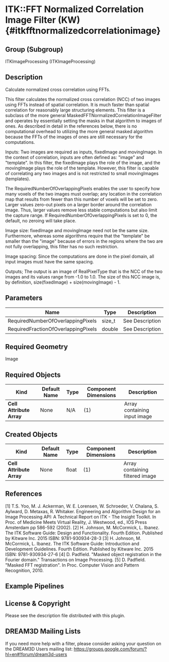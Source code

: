 ITK::FFT Normalized Correlation Image Filter (KW) {#itkfftnormalizedcorrelationimage}
==================================

## Group (Subgroup) ##

ITKImageProcessing (ITKImageProcessing)

## Description ##

Calculate normalized cross correlation using FFTs.

This filter calculates the normalized cross correlation (NCC) of two images
using FFTs instead of spatial correlation. It is much faster than spatial
correlation for reasonably large structuring elements. This filter is a
subclass of the more general MaskedFFTNormalizedCorrelationImageFilter and
operates by essentially setting the masks in that algorithm to images of ones.
As described in detail in the references below, there is no computational
overhead to utilizing the more general masked algorithm because the FFTs of the
images of ones are still necessary for the computations.

Inputs: Two images are required as inputs, fixedImage and movingImage. In the
context of correlation, inputs are often defined as: "image" and "template". In
this filter, the fixedImage plays the role of the image, and the movingImage
plays the role of the template. However, this filter is capable of correlating
any two images and is not restricted to small movingImages (templates).

The RequiredNumberOfOverlappingPixels enables the user to specify how many voxels of the two images must overlap; any location in the correlation map that results from fewer than this number of voxels will be set to zero. Larger values zero-out pixels on a larger border around the correlation image. Thus, larger values remove less stable computations but also limit the capture range. If RequiredNumberOfOverlappingPixels is set to 0, the default, no zeroing will take place.

Image size: fixedImage and movingImage need not be the same size. Furthermore,
whereas some algorithms require that the "template" be smaller than the "image"
because of errors in the regions where the two are not fully overlapping, this
filter has no such restriction.

Image spacing: Since the computations are done in the pixel domain, all input
images must have the same spacing.

Outputs; The output is an image of RealPixelType that is the NCC of the two
images and its values range from -1.0 to 1.0. The size of this NCC image is, by
definition, size(fixedImage) + size(movingImage) - 1.

## Parameters ##

| Name | Type | Description |
|------|------|-------------|
| RequiredNumberOfOverlappingPixels | size_t| See Description |
| RequiredFractionOfOverlappingPixels | double| See Description |


## Required Geometry ##

Image

## Required Objects ##

| Kind | Default Name | Type | Component Dimensions | Description |
|------|--------------|------|----------------------|-------------|
| **Cell Attribute Array** | None | N/A | (1)  | Array containing input image

## Created Objects ##

| Kind | Default Name | Type | Component Dimensions | Description |
|------|--------------|------|----------------------|-------------|
| **Cell Attribute Array** | None | float | (1)  | Array containing filtered image

## References ##

[1] T.S. Yoo, M. J. Ackerman, W. E. Lorensen, W. Schroeder, V. Chalana, S. Aylward, D. Metaxas, R. Whitaker. Engineering and Algorithm Design for an Image Processing API: A Technical Report on ITK - The Insight Toolkit. In Proc. of Medicine Meets Virtual Reality, J. Westwood, ed., IOS Press Amsterdam pp 586-592 (2002).
[2] H. Johnson, M. McCormick, L. Ibanez. The ITK Software Guide: Design and Functionality. Fourth Edition. Published by Kitware Inc. 2015 ISBN: 9781-930934-28-3
[3] H. Johnson, M. McCormick, L. Ibanez. The ITK Software Guide: Introduction and Development Guidelines. Fourth Edition. Published by Kitware Inc. 2015 ISBN: 9781-930934-27-6
[4] D. Padfield. "Masked object registration in the Fourier domain." Transactions on Image Processing.
[5] D. Padfield. "Masked FFT registration". In Proc. Computer Vision and Pattern Recognition, 2010.

## Example Pipelines ##



## License & Copyright ##

Please see the description file distributed with this plugin.

## DREAM3D Mailing Lists ##

If you need more help with a filter, please consider asking your question on the DREAM3D Users mailing list:
https://groups.google.com/forum/?hl=en#!forum/dream3d-users
